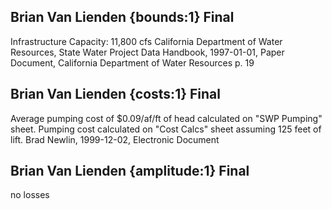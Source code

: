 ## Brian Van Lienden {bounds:1} Final
Infrastructure Capacity: 11,800 cfs
California Department of Water Resources, State Water Project Data Handbook, 1997-01-01, Paper Document, California Department of Water Resources
p. 19

## Brian Van Lienden {costs:1} Final
Average pumping cost of $0.09/af/ft of head calculated on "SWP Pumping" sheet.  Pumping cost calculated on "Cost Calcs" sheet assuming 125 feet of lift.
Brad Newlin, 1999-12-02, Electronic Document

## Brian Van Lienden {amplitude:1} Final
no losses
